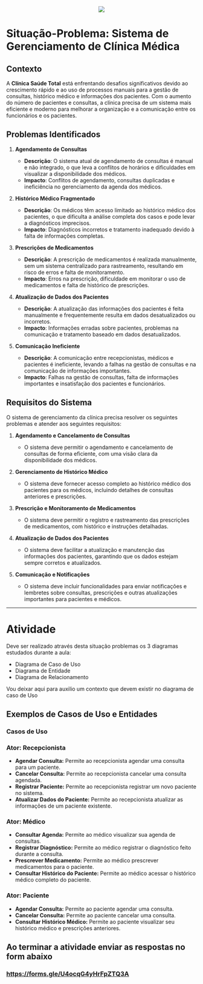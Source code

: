 <div align = "center">
<img src = "https://github.com/user-attachments/assets/3ce9b7da-fc08-438c-999e-a4a3d6ce390c">
</div>

# Situação-Problema: Sistema de Gerenciamento de Clínica Médica

## Contexto

A **Clínica Saúde Total** está enfrentando desafios significativos devido ao crescimento rápido e ao uso de processos manuais para a gestão de consultas, histórico médico e informações dos pacientes. Com o aumento do número de pacientes e consultas, a clínica precisa de um sistema mais eficiente e moderno para melhorar a organização e a comunicação entre os funcionários e os pacientes.

## Problemas Identificados

1. **Agendamento de Consultas**
   - **Descrição**: O sistema atual de agendamento de consultas é manual e não integrado, o que leva a conflitos de horários e dificuldades em visualizar a disponibilidade dos médicos.
   - **Impacto**: Conflitos de agendamento, consultas duplicadas e ineficiência no gerenciamento da agenda dos médicos.

2. **Histórico Médico Fragmentado**
   - **Descrição**: Os médicos têm acesso limitado ao histórico médico dos pacientes, o que dificulta a análise completa dos casos e pode levar a diagnósticos imprecisos.
   - **Impacto**: Diagnósticos incorretos e tratamento inadequado devido à falta de informações completas.

3. **Prescrições de Medicamentos**
   - **Descrição**: A prescrição de medicamentos é realizada manualmente, sem um sistema centralizado para rastreamento, resultando em risco de erros e falta de monitoramento.
   - **Impacto**: Erros na prescrição, dificuldade em monitorar o uso de medicamentos e falta de histórico de prescrições.

4. **Atualização de Dados dos Pacientes**
   - **Descrição**: A atualização das informações dos pacientes é feita manualmente e frequentemente resulta em dados desatualizados ou incorretos.
   - **Impacto**: Informações erradas sobre pacientes, problemas na comunicação e tratamento baseado em dados desatualizados.

5. **Comunicação Ineficiente**
   - **Descrição**: A comunicação entre recepcionistas, médicos e pacientes é ineficiente, levando a falhas na gestão de consultas e na comunicação de informações importantes.
   - **Impacto**: Falhas na gestão de consultas, falta de informações importantes e insatisfação dos pacientes e funcionários.

## Requisitos do Sistema

O sistema de gerenciamento da clínica precisa resolver os seguintes problemas e atender aos seguintes requisitos:

1. **Agendamento e Cancelamento de Consultas**
   - O sistema deve permitir o agendamento e cancelamento de consultas de forma eficiente, com uma visão clara da disponibilidade dos médicos.

2. **Gerenciamento de Histórico Médico**
   - O sistema deve fornecer acesso completo ao histórico médico dos pacientes para os médicos, incluindo detalhes de consultas anteriores e prescrições.

3. **Prescrição e Monitoramento de Medicamentos**
   - O sistema deve permitir o registro e rastreamento das prescrições de medicamentos, com histórico e instruções detalhadas.

4. **Atualização de Dados dos Pacientes**
   - O sistema deve facilitar a atualização e manutenção das informações dos pacientes, garantindo que os dados estejam sempre corretos e atualizados.

5. **Comunicação e Notificações**
   - O sistema deve incluir funcionalidades para enviar notificações e lembretes sobre consultas, prescrições e outras atualizações importantes para pacientes e médicos.

---

# Atividade

Deve ser realizado através desta situação problemas os 3 diagramas estudados durante a aula: 
 - Diagrama de Caso de Uso
 - Diagrama de Entidade
 - Diagrama de Relacionamento

Vou deixar aqui para auxilio um contexto que devem existir no diagrama de caso de Uso

## Exemplos de Casos de Uso e Entidades

### Casos de Uso

### Ator: Recepcionista
 - **Agendar Consulta:** Permite ao recepcionista agendar uma consulta para um paciente.
 - **Cancelar Consulta:** Permite ao recepcionista cancelar uma consulta agendada.
 - **Registrar Paciente:** Permite ao recepcionista registrar um novo paciente no sistema.
 - **Atualizar Dados do Paciente:** Permite ao recepcionista atualizar as informações de um paciente existente.
### Ator: Médico
 - **Consultar Agenda:** Permite ao médico visualizar sua agenda de consultas.
 - **Registrar Diagnóstico:** Permite ao médico registrar o diagnóstico feito durante a consulta.
 - **Prescrever Medicamento:** Permite ao médico prescrever medicamentos para o paciente.
 - **Consultar Histórico do Paciente:** Permite ao médico acessar o histórico médico completo do paciente.
### Ator: Paciente
 - **Agendar Consulta:** Permite ao paciente agendar uma consulta.
 - **Cancelar Consulta:** Permite ao paciente cancelar uma consulta.
 - **Consultar Histórico Médico:** Permite ao paciente visualizar seu histórico médico e prescrições anteriores.

## Ao terminar a atividade enviar as respostas no form abaixo
### https://forms.gle/U4ocqG4yHrFpZTQ3A


